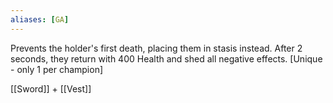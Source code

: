 ```yaml
---
aliases: [GA]
---
```


Prevents the holder's first death, placing them in stasis instead. After 2 seconds, they return with 400 Health and shed all negative effects. [Unique - only 1 per champion]

[[Sword]] + [[Vest]]
